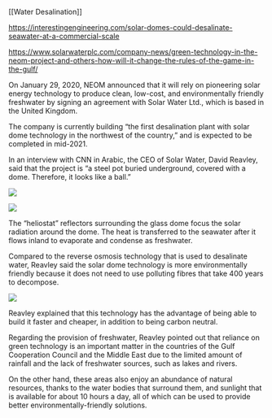 [[Water Desalination]]


https://interestingengineering.com/solar-domes-could-desalinate-seawater-at-a-commercial-scale


https://www.solarwaterplc.com/company-news/green-technology-in-the-neom-project-and-others-how-will-it-change-the-rules-of-the-game-in-the-gulf/

On January 29, 2020, NEOM announced that it will rely on pioneering solar energy technology to produce clean, low-cost, and environmentally friendly freshwater by signing an agreement with Solar Water Ltd., which is based in the United Kingdom.

The company is currently building “the first desalination plant with solar dome technology in the northwest of the country,” and is expected to be completed in mid-2021.

In an interview with CNN in Arabic, the CEO of Solar Water, David Reavley, said that the project is “a steel pot buried underground, covered with a dome. Therefore, it looks like a ball.”

![](https://www.solarwaterplc.com/wp-content/uploads/Solarwater-concept-3-min-300x202.png)

![](https://www.solarwaterplc.com/wp-content/uploads/Solarwater-concept-3-min-300x202.png)

The “heliostat” reflectors surrounding the glass dome focus the solar radiation around the dome. The heat is transferred to the seawater after it flows inland to evaporate and condense as freshwater.

Compared to the reverse osmosis technology that is used to desalinate water, Reavley said the solar dome technology is more environmentally friendly because it does not need to use polluting fibres that take 400 years to decompose. 

![](https://www.solarwaterplc.com/wp-content/uploads/Solarwater-print-screen-300x153.png)

Reavley explained that this technology has the advantage of being able to build it faster and cheaper, in addition to being carbon neutral.

Regarding the provision of freshwater, Reavley pointed out that reliance on green technology is an important matter in the countries of the Gulf Cooperation Council and the Middle East due to the limited amount of rainfall and the lack of freshwater sources, such as lakes and rivers.

On the other hand, these areas also enjoy an abundance of natural resources, thanks to the water bodies that surround them, and sunlight that is available for about 10 hours a day, all of which can be used to provide better environmentally-friendly solutions.